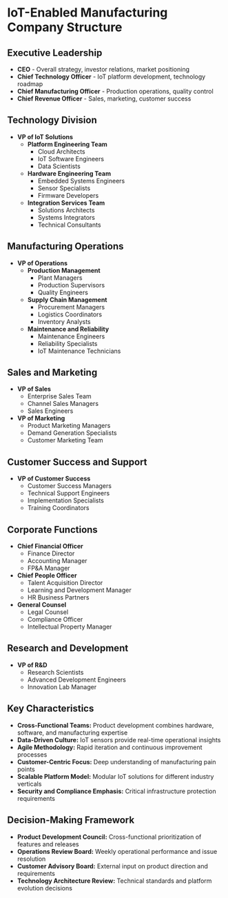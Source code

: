 # IoT-Enabled Manufacturing Company Structure

## Executive Leadership
- **CEO** - Overall strategy, investor relations, market positioning
- **Chief Technology Officer** - IoT platform development, technology roadmap
- **Chief Manufacturing Officer** - Production operations, quality control
- **Chief Revenue Officer** - Sales, marketing, customer success

## Technology Division
- **VP of IoT Solutions**
  - **Platform Engineering Team**
    - Cloud Architects
    - IoT Software Engineers
    - Data Scientists
  - **Hardware Engineering Team**
    - Embedded Systems Engineers
    - Sensor Specialists
    - Firmware Developers
  - **Integration Services Team**
    - Solutions Architects
    - Systems Integrators
    - Technical Consultants

## Manufacturing Operations
- **VP of Operations**
  - **Production Management**
    - Plant Managers
    - Production Supervisors
    - Quality Engineers
  - **Supply Chain Management**
    - Procurement Managers
    - Logistics Coordinators
    - Inventory Analysts
  - **Maintenance and Reliability**
    - Maintenance Engineers
    - Reliability Specialists
    - IoT Maintenance Technicians

## Sales and Marketing
- **VP of Sales**
  - Enterprise Sales Team
  - Channel Sales Managers
  - Sales Engineers
- **VP of Marketing**
  - Product Marketing Managers
  - Demand Generation Specialists
  - Customer Marketing Team

## Customer Success and Support
- **VP of Customer Success**
  - Customer Success Managers
  - Technical Support Engineers
  - Implementation Specialists
  - Training Coordinators

## Corporate Functions
- **Chief Financial Officer**
  - Finance Director
  - Accounting Manager
  - FP&A Manager
- **Chief People Officer**
  - Talent Acquisition Director
  - Learning and Development Manager
  - HR Business Partners
- **General Counsel**
  - Legal Counsel
  - Compliance Officer
  - Intellectual Property Manager

## Research and Development
- **VP of R&D**
  - Research Scientists
  - Advanced Development Engineers
  - Innovation Lab Manager

## Key Characteristics
- **Cross-Functional Teams:** Product development combines hardware, software, and manufacturing expertise
- **Data-Driven Culture:** IoT sensors provide real-time operational insights
- **Agile Methodology:** Rapid iteration and continuous improvement processes
- **Customer-Centric Focus:** Deep understanding of manufacturing pain points
- **Scalable Platform Model:** Modular IoT solutions for different industry verticals
- **Security and Compliance Emphasis:** Critical infrastructure protection requirements

## Decision-Making Framework
- **Product Development Council:** Cross-functional prioritization of features and releases
- **Operations Review Board:** Weekly operational performance and issue resolution
- **Customer Advisory Board:** External input on product direction and requirements
- **Technology Architecture Review:** Technical standards and platform evolution decisions